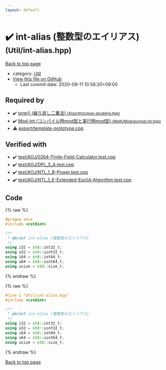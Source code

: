 ```yaml
---
layout: default
---
```


<!-- mathjax config similar to math.stackexchange -->
<script type="text/javascript" async
  src="https://cdnjs.cloudflare.com/ajax/libs/mathjax/2.7.5/MathJax.js?config=TeX-MML-AM_CHTML">
</script>
<script type="text/x-mathjax-config">
  MathJax.Hub.Config({
    TeX: { equationNumbers: { autoNumber: "AMS" }},
    tex2jax: {
      inlineMath: [ ['$','$'] ],
      processEscapes: true
    },
    "HTML-CSS": { matchFontHeight: false },
    displayAlign: "left",
    displayIndent: "2em"
  });
</script>

<script type="text/javascript" src="https://cdnjs.cloudflare.com/ajax/libs/jquery/3.4.1/jquery.min.js"></script>
<script src="https://cdn.jsdelivr.net/npm/jquery-balloon-js@1.1.2/jquery.balloon.min.js" integrity="sha256-ZEYs9VrgAeNuPvs15E39OsyOJaIkXEEt10fzxJ20+2I=" crossorigin="anonymous"></script>
<script type="text/javascript" src="../../assets/js/copy-button.js"></script>
<link rel="stylesheet" href="../../assets/css/copy-button.css" />


# :heavy_check_mark: int-alias (整数型のエイリアス) <small>(Util/int-alias.hpp)</small>

<a href="../../index.html">Back to top page</a>

* category: <a href="../../index.html#23e8a4b4f7cc1898ef12b4e6e48852bb">Util</a>
* <a href="{{ site.github.repository_url }}/blob/master/Util/int-alias.hpp">View this file on GitHub</a>
    - Last commit date: 2020-09-11 10:56:20+09:00




## Required by

* :heavy_check_mark: <a href="../Algorithm/pow-doubling.hpp.html">pow() (繰り返し二乗法) <small>(Algorithm/pow-doubling.hpp)</small></a>
* :heavy_check_mark: <a href="../Math/Modulo/mod-int.hpp.html">Mod-Int (コンパイル時mod型と実行時mod型) <small>(Math/Modulo/mod-int.hpp)</small></a>
* :warning: <a href="../export/template-prototype.cpp.html">export/template-prototype.cpp</a>


## Verified with

* :heavy_check_mark: <a href="../../verify/test/AOJ/0264-Finite-Field-Calculator.test.cpp.html">test/AOJ/0264-Finite-Field-Calculator.test.cpp</a>
* :heavy_check_mark: <a href="../../verify/test/AOJ/DPL_5_A.test.cpp.html">test/AOJ/DPL_5_A.test.cpp</a>
* :heavy_check_mark: <a href="../../verify/test/AOJ/NTL_1_B-Power.test.cpp.html">test/AOJ/NTL_1_B-Power.test.cpp</a>
* :heavy_check_mark: <a href="../../verify/test/AOJ/NTL_1_E-Extended-Euclid-Algorithm.test.cpp.html">test/AOJ/NTL_1_E-Extended-Euclid-Algorithm.test.cpp</a>


## Code

<a id="unbundled"></a>
{% raw %}
```cpp
#pragma once
#include <cstdint>

/**
 * @brief int-alias (整数型のエイリアス)
 */
using i32 = std::int32_t;
using u32 = std::uint32_t;
using i64 = std::int64_t;
using u64 = std::uint64_t;
using usize = std::size_t;

```
{% endraw %}

<a id="bundled"></a>
{% raw %}
```cpp
#line 2 "Util/int-alias.hpp"
#include <cstdint>

/**
 * @brief int-alias (整数型のエイリアス)
 */
using i32 = std::int32_t;
using u32 = std::uint32_t;
using i64 = std::int64_t;
using u64 = std::uint64_t;
using usize = std::size_t;

```
{% endraw %}

<a href="../../index.html">Back to top page</a>

